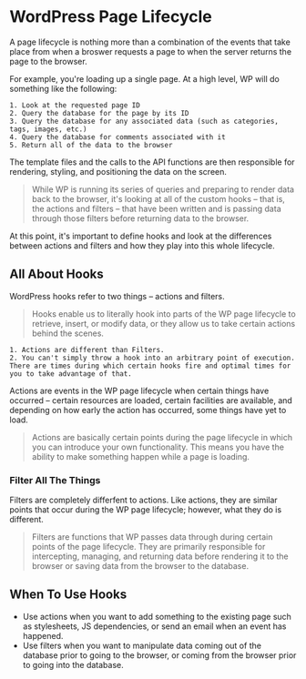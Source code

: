 # WordPress Page Lifecycle

A page lifecycle is nothing more than a combination of the events that take place from when a broswer requests a page to when the server returns the page to the browser.

For example, you're loading up a single page. At a high level, WP will do something like the following:

    1. Look at the requested page ID
    2. Query the database for the page by its ID
    3. Query the database for any associated data (such as categories, tags, images, etc.)
    4. Query the database for comments associated with it
    5. Return all of the data to the browser

The template files and the calls to the API functions are then responsible for rendering, styling, and positioning the data on the screen.

> While WP is running its series of queries and preparing to render data back to the browser, it's looking at all of the custom hooks – that is, the actions and filters – that have been written and is passing data through those filters before returning data to the browser.

At this point, it's important to define hooks and look at the differences between actions and filters and how they play into this whole lifecycle.

## All About Hooks
WordPress hooks refer to two things – actions and filters. 

> Hooks enable us to literally  hook into parts of the WP page lifecycle to retrieve, insert, or modify data, or they allow us to take certain actions behind the scenes.

    1. Actions are different than Filters.
    2. You can't simply throw a hook into an arbitrary point of execution. There are times during which certain hooks fire and optimal times for you to take advantage of that.

Actions are events in the WP page lifecycle when certain things have occurred – certain resources are loaded, certain facilities are available, and depending on how early the action has occurred, some things have yet to load. 

> Actions are basically certain points during the page lifecycle in which you can introduce your own functionality. This means you have the ability to make something happen while a page is loading.

### Filter All The Things
Filters are completely differfent to actions. Like actions, they are similar points that occur during the WP page lifecycle; however, what they do is different.

> Filters are functions that WP passes data through during certain points of the page lifecycle. They are primarily responsible for intercepting, managing, and returning data before rendering it to the browser or saving data from the browser to the database.

## When To Use Hooks
- Use actions when you want to add something to the existing page such as stylesheets, JS dependencies, or send an email when an event has happened.
- Use filters when you want to manipulate data coming out of the database prior to going to the browser, or coming from the browser prior to going into the database.
